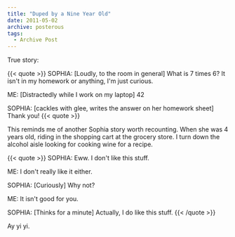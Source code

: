 ```yaml
---
title: "Duped by a Nine Year Old"
date: 2011-05-02
archive: posterous
tags: 
  - Archive Post
---
```


True story:

{{< quote >}}
SOPHIA: [Loudly, to the room in general] What is 7 times 6? It isn't in my homework or anything, I'm just curious.

ME: [Distractedly while I work on my laptop] 42

SOPHIA: [cackles with glee, writes the answer on her homework sheet] Thank you!
{{< quote >}}

This reminds me of another Sophia story worth recounting. When she was 4 years old, riding in the shopping cart at the grocery store. I turn down the alcohol aisle looking for cooking wine for a recipe.

{{< quote >}}
SOPHIA: Eww. I don't like this stuff.

ME: I don't really like it either.

SOPHIA: [Curiously] Why not?

ME: It isn't good for you. 

SOPHIA: [Thinks for a minute] Actually, I do like this stuff.
{{< /quote >}}

Ay yi yi.

